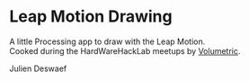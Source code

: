Leap Motion Drawing
===================

A little Processing app to draw with the Leap Motion.  
Cooked during the HardWareHackLab meetups by [Volumetric](http://www.meetup.com/volumetric/).

Julien Deswaef